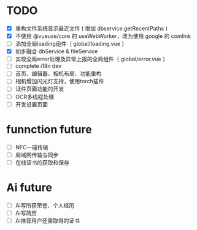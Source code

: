 # TODO

- [x] 重构文件系统显示最近文件 ( 增加 dbservice.getRecentPaths )
- [x] 不使用 @vueuse/core 的 useWebWorker，改为使用 google 的 comlink
- [ ] 添加全局loading组件（ global/loading.vue ）
- [x] 初步融合 dbService & fileService
- [ ] 实现全局error处理及异常上报的全局组件（ global/error.vue ）
- [ ] complete i18n dev
- [ ] 首页、编辑器、相机布局、功能重构
- [ ] 相机增加闪光灯支持，使用torch插件
- [ ] 证件页面功能的开发
- [ ] OCR多线程处理
- [ ] 开发设置页面

# funnction future

- [ ] NFC一碰传输
- [ ] 局域网传输与同步
- [ ] 在线证书的获取和保存

# Ai future

- [ ] Ai写所获荣誉、个人经历
- [ ] Ai写简历
- [ ] Ai推荐用户还需取得的证书